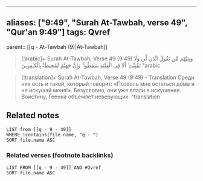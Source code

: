 
---
aliases: ["9:49", "Surah At-Tawbah, verse 49", "Qur'an 9:49"]
tags: Qvref
---

parent:: [[q - At-Tawbah (9)|At-Tawbah]]

> [!arabic]+ Surah At-Tawbah, Verse 49 (9:49)
> <span class="quran-arabic">وَمِنْهُم مَّن يَقُولُ ٱئْذَن لِّى وَلَا تَفْتِنِّىٓ ۚ أَلَا فِى ٱلْفِتْنَةِ سَقَطُوا۟ ۗ وَإِنَّ جَهَنَّمَ لَمُحِيطَةٌۢ بِٱلْكَـٰفِرِينَ</span>
^arabic

> [!translation]+ Surah At-Tawbah, Verse 49 (9:49) - Translation
> Среди них есть и такой, который говорит: «Позволь мне остаться дома и не искушай меня!». Безусловно, они уже впали в искушение. Воистину, Геенна объемлет неверующих.
^translation



## Related notes
```dataview
LIST from [[q - 9 - 49]]
WHERE !contains(file.name, "q - ")
SORT file.name ASC
```

### Related verses (footnote backlinks)
```dataview
LIST FROM [[q - 9 - 49]] AND #Qvref
SORT file.name ASC
```

